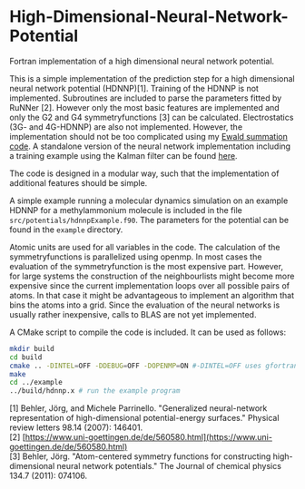 # High-Dimensional-Neural-Network-Potential

Fortran implementation of a high dimensional neural network potential.

This is a simple implementation of the prediction step for a high dimensional neural network potential (HDNNP)[1].
Training of the HDNNP is not implemented. 
Subroutines are included to parse the parameters fitted by RuNNer [2].
However only the most basic features are implemented and only the G2 and G4 symmetryfunctions [3] can be calculated.
Electrostatics (3G- and 4G-HDNNP) are also not implemented. However, the implementation should not be too complicated using my [Ewald summation code](https://github.com/Jonas-Finkler/ewald-summation).
A standalone version of the neural network implementation including a training example using the Kalman filter can be found [here](https://github.com/Jonas-Finkler/fortran-NeuralNetwork). 

The code is designed in a modular way, such that the implementation of additional features should be simple.

A simple example running a molecular dynamics simulation on an example HDNNP for a methylammonium molecule is included in the file ```src/potentials/hdnnpExample.f90```.
The parameters for the potential can be found in the ```example``` directory.

Atomic units are used for all variables in the code. The calculation of the symmetryfunctions is parallelized using openmp.
In most cases the evaluation of the symmetryfunction is the most expensive part. 
However, for large systems the construction of the neighbourlists might become more expensive since the current implementation 
loops over all possible pairs of atoms. 
In that case it might be advantageous to implement an algorithm that bins the atoms into a grid.
Since the evaluation of the neural networks is usually rather inexpensive, calls to BLAS are not yet implemented. 

A CMake script to compile the code is included. It can be used as follows:
```bash
mkdir build
cd build
cmake .. -DINTEL=OFF -DDEBUG=OFF -DOPENMP=ON #-DINTEL=OFF uses gfortran =ON uses ifort
make 
cd ../example
../build/hdnnp.x # run the example program
```

[1] Behler, Jörg, and Michele Parrinello. "Generalized neural-network representation of high-dimensional potential-energy surfaces." Physical review letters 98.14 (2007): 146401.  
[2] [https://www.uni-goettingen.de/de/560580.html](https://www.uni-goettingen.de/de/560580.html)  
[3] Behler, Jörg. "Atom-centered symmetry functions for constructing high-dimensional neural network potentials." The Journal of chemical physics 134.7 (2011): 074106.  

